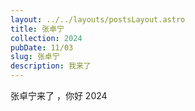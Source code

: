 ```yaml
---
layout: ../../layouts/postsLayout.astro
title: 张卓宁
collection: 2024
pubDate: 11/03
slug: 张卓宁
description: 我来了
---
```


张卓宁来了 ，你好 2024 
